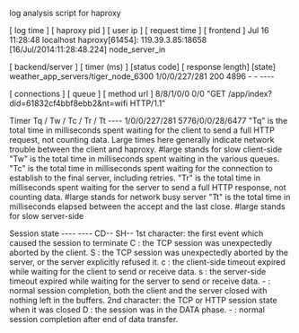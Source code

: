 log analysis script for haproxy


[ log time ]            [ haproxy pid ]   [ user ip ]       [ request time ]             [ frontend ]
Jul 16 11:28:48 localhost haproxy[61454]: 119.39.3.85:18658 [16/Jul/2014:11:28:48.224] node_server_in

[ backend/server ]                    [ timer (ms) ]    [status code]  [ response length]         [state]
 weather_app_servers/tiger_node_6300  1/0/0/227/281        200                       4896             - -       ----  

[ connections ]  [ queue ]                                         [ method url ]
     8/8/1/0/0            0/0          "GET /app/index?did=61832cf4bbf8ebb2&nt=wifi HTTP/1.1"


Timer  Tq / Tw / Tc / Tr / Tt       ----    1/0/0/227/281   5776/0/0/28/6477
	"Tq" is the total time in milliseconds spent waiting for the client to send a full HTTP request, not counting data.  Large times here generally indicate network trouble between the client and haproxy. #large stands for slow client-side
	"Tw" is the total time in milliseconds spent waiting in the various queues.
	"Tc" is the total time in milliseconds spent waiting for the connection to establish to the final server, including retries.
	"Tr" is the total time in milliseconds spent waiting for the server to send a full HTTP response, not counting data. #large stands for network busy server
	"Tt" is the total time in milliseconds elapsed between the accept and the last close. #large stands for slow server-side


Session state  ----   ----   CD--   SH--
	1st character:   the first event which caused the session to terminate
	C : the TCP session was unexpectedly aborted by the client.
	S : the TCP session was unexpectedly aborted by the server, or the server explicitly refused it.
	c : the client-side timeout expired while waiting for the client to send or receive data.
	s : the server-side timeout expired while waiting for the server to send or receive data.
	- : normal session completion, both the client and the server closed with nothing left in the buffers.
	2nd character:   the TCP or HTTP session state when it was closed
	D : the session was in the DATA phase.
	- : normal session completion after end of data transfer.

